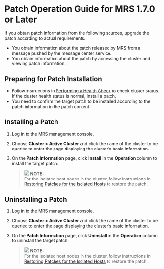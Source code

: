 # Patch Operation Guide for MRS 1.7.0 or Later<a name="EN-US_TOPIC_0135782409"></a>

If you obtain patch information from the following sources, upgrade the patch according to actual requirements.

-   You obtain information about the patch released by MRS from a message pushed by the message center service.
-   You obtain information about the patch by accessing the cluster and viewing patch information.

## Preparing for Patch Installation<a name="section1967921120584"></a>

-   Follow instructions in  [Performing a Health Check](performing-a-health-check.md)  to check cluster status. If the cluster health status is normal, install a patch.
-   You need to confirm the target patch to be installed according to the patch information in the patch content.

## Installing a Patch<a name="section17824113381616"></a>

1.  Log in to the MRS management console.
2.  Choose  **Cluster \> Active Cluster**  and click the name of the cluster to be queried to enter the page displaying the cluster's basic information.
3.  On the  **Patch Information** page, click **Install** in the **Operation**  column to install the target patch.

    >![](/images/icon-note.gif) **NOTE:**   
    >For the isolated host nodes in the cluster, follow instructions in  [Restoring Patches for the Isolated Hosts](restoring-patches-for-the-isolated-hosts.md)  to restore the patch.  


## Uninstalling a Patch<a name="section1482663319163"></a>

1.  Log in to the MRS management console.
2.  Choose  **Cluster \> Active Cluster**  and click the name of the cluster to be queried to enter the page displaying the cluster's basic information.
3.  On the  **Patch Information** page, click **Uninstall** in the **Operation**  column to uninstall the target patch.

    >![](/images/icon-note.gif) **NOTE:**   
    >For the isolated host nodes in the cluster, follow instructions in  [Restoring Patches for the Isolated Hosts](restoring-patches-for-the-isolated-hosts.md)  to restore the patch.  



